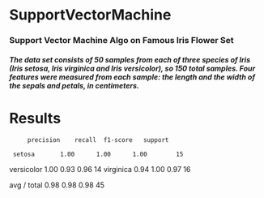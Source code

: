 # SupportVectorMachine
### Support Vector Machine Algo on Famous Iris Flower Set


##### The data set consists of 50 samples from each of three species of Iris (Iris setosa, Iris virginica and Iris versicolor), so 150 total samples. Four features were measured from each sample: the length and the width of the sepals and petals, in centimeters.

# Results  
         precision    recall  f1-score   support

     setosa       1.00      1.00      1.00        15
 versicolor       1.00      0.93      0.96        14
  virginica       0.94      1.00      0.97        16

avg / total       0.98      0.98      0.98        45
